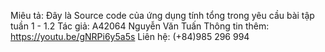 Miêu tả: Đây là Source code của ứng dụng tính tổng trong yêu cầu bài tập tuần 1 - 1.2
Tác giả: A42064 Nguyễn Văn Tuấn
Thông tin thêm: https://youtu.be/gNRPi6y5a5s
Liên hệ: (+84)985 296 994
